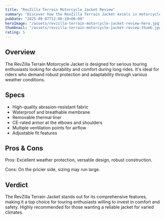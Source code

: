 ```yaml
---
title: "RevZilla Terrain Motorcycle Jacket Review"
summary: "Discover how the RevZilla Terrain Jacket excels in motorcycle touring."
pubDate: "2025-09-07T12:06:28+00:00"
heroImage: "/assets/revzilla-terrain-motorcycle-jacket-review-hero.jpg"
thumbnail: "/assets/revzilla-terrain-motorcycle-jacket-review-thumb.jpg"
rating: 5
---
```


<h2>Overview</h2>
<p>The RevZilla Terrain Motorcycle Jacket is designed for serious touring enthusiasts looking for durability and comfort during long rides. It's ideal for riders who demand robust protection and adaptability through various weather conditions.</p>
<h2>Specs</h2>
<ul>
  <li>High-quality abrasion-resistant fabric</li>
  <li>Waterproof and breathable membrane</li>
  <li>Removable thermal liner</li>
  <li>CE-rated armor at the elbows and shoulders</li>
  <li>Multiple ventilation points for airflow</li>
  <li>Adjustable fit features</li>
</ul>
<h2>Pros & Cons</h2>
<p>Pros: Excellent weather protection, versatile design, robust construction.</p>
<p>Cons: On the pricier side, sizing may run large.</p>
<h2>Verdict</h2>
<p>The RevZilla Terrain Jacket stands out for its comprehensive features, making it a top choice for touring enthusiasts willing to invest in comfort and safety. Highly recommended for those wanting a reliable jacket for varied climates.</p>